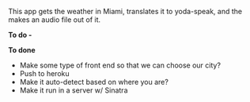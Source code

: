 This app gets the weather in Miami, translates it to yoda-speak, and the makes an audio file out of it.

**To do -**

**To done**

- Make some type of front end so that we can choose our city?
- Push to heroku
- Make it auto-detect based on where you are?
- Make it run in a server w/ Sinatra
